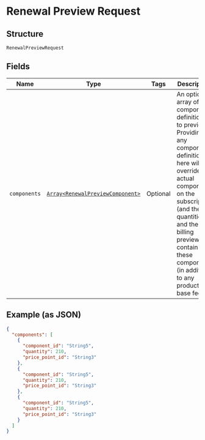 
# Renewal Preview Request

## Structure

`RenewalPreviewRequest`

## Fields

| Name | Type | Tags | Description |
|  --- | --- | --- | --- |
| `components` | [`Array<RenewalPreviewComponent>`](../../doc/models/renewal-preview-component.md) | Optional | An optional array of component definitions to preview. Providing any component definitions here will override the actual components on the subscription (and their quantities), and the billing preview will contain only these components (in addition to any product base fees). |

## Example (as JSON)

```json
{
  "components": [
    {
      "component_id": "String5",
      "quantity": 210,
      "price_point_id": "String3"
    },
    {
      "component_id": "String5",
      "quantity": 210,
      "price_point_id": "String3"
    },
    {
      "component_id": "String5",
      "quantity": 210,
      "price_point_id": "String3"
    }
  ]
}
```

